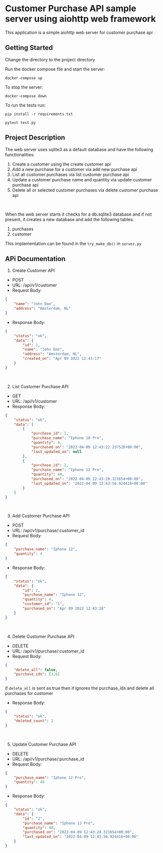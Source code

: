Customer Purchase API sample server using aiohttp web framework
==============================

This application is a simple aiohttp web server for customer purchase api

Getting Started
------------
Change the directory to the project directory  

Run the docker compose file and start the server:

`docker-compose up`  

To stop the server:

`docker-compose down` 

To run the tests run:

`pip install -r requirements.txt`
<br /> 

`pytest test.py` 

Project Description
------------

The web server uses sqlite3 as a default database and have the following functionalities:
1) Create a customer using the create customer api
2) Add a new purchase for a customer via add new purchase api
3) List all customer purchases via list customer purchase api
4) Update a customer purchase name and quantity via update customer purchase api
5) Delete all or selected customer purchases via delete customer purchase api

<br />

When the web server starts it checks for a db.sqlite3 database and if not present, it creates a new database and add the following tables:
1) purchases
2) customer

This implementation can be found in the `try_make_db()` in `server.py`

APi Documentation
------------

1) Create Customer API
* POST
* URL: /api/v1/customer
* Request Body:
```json
{
    "name": "John Doe",
    "address": "Amsterdam, NL"
}
```
* Response Body:
```json
{
    "status": "ok",
    "data": {
        "id": 1,
        "name": "John Doe",
        "address": "Amsterdam, NL",
        "created_on": "Apr 09 2022 12:43:17"
    }
}
```
<br />

2) List Customer Purchase API
* GET
* URL: /api/v1/customer
* Response Body:
```json
{
    "status": "ok",
    "data": [
        {
            "purchase_id": 1,
            "purchase_name": "Iphone 10 Pro",
            "quantity": 4,
            "purchased_on": "2022-04-09 12:43:22.237526+00:00",
            "last_updated_on": null
        },
        {
            "purchase_id": 2,
            "purchase_name": "Iphone 12 Pro",
            "quantity": 40,
            "purchased_on": "2022-04-09 12:43:28.321654+00:00",
            "last_updated_on": "2022-04-09 12:43:56.924416+00:00"
        }
    ]
}
```
<br />

3) Add Customer Purchase API
* POST
* URL: /api/v1/purchase/:customer_id
* Request Body:
```json
{
    "purchase_name": "Iphone 12",
    "quantity": 4
}
```
* Response Body:
```json
{
    "status": "ok",
    "data": {
        "id": 2,
        "purchase_name": "Iphone 12",
        "quantity": 4,
        "customer_id": "1",
        "purchased_on": "Apr 09 2022 12:43:28"
    }
}
```
<br />

4) Delete Customer Purchase API
* DELETE
* URL: /api/v1/purchase/:customer_id
* Request Body:
```json
{
    "delete_all": false,
    "purchase_ids": [3,6]
}
```
if `delete_all` is sent as true then it ignores the purchase_ids and delete all purchases for customer
* Response Body:
```json
{
    "status": "ok",
    "deleted_count": 2
}
```
<br />

5) Update Customer Purchase API
* DELETE
* URL: /api/v1/purchase/:purchase_id
* Request Body:
```json
{
    "purchase_name": "Iphone 12 Pro",
    "quantity": 40
}
```
* Response Body:
```json
{
    "status": "ok",
    "data": {
        "id": "2",
        "purchase_name": "Iphone 12 Pro",
        "quantity": 40,
        "purchased_on": "2022-04-09 12:43:28.321654+00:00",
        "last_updated_on": "2022-04-09 12:43:56.924416+00:00"
    }
}
```


